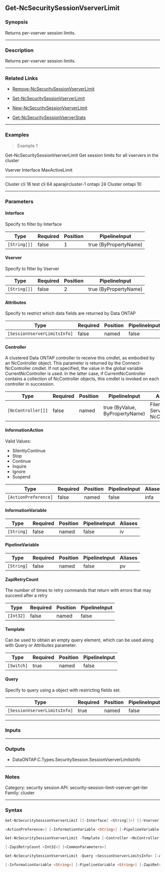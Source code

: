 Get-NcSecuritySessionVserverLimit
---------------------------------

### Synopsis
Returns per-vserver session limits.

---

### Description

Returns per-vserver session limits.

---

### Related Links
* [Remove-NcSecuritySessionVserverLimit](Remove-NcSecuritySessionVserverLimit)

* [Set-NcSecuritySessionVserverLimit](Set-NcSecuritySessionVserverLimit)

* [New-NcSecuritySessionVserverLimit](New-NcSecuritySessionVserverLimit)

* [Get-NcSecuritySessionVserverStats](Get-NcSecuritySessionVserverStats)

---

### Examples
> Example 1

Get-NcSecuritySessionVserverLimit
Get session limits for all vservers in the cluster

Vserver                                                             Interface                            MaxActiveLimit
-------                                                             ---------                            --------------
Cluster                                                             cli                                              16
test                                                                cli                                              64
aparajircluster-1                                                   ontapi                                           24
Cluster                                                             ontapi                                           10

---

### Parameters
#### **Interface**
Specify to filter by Interface

|Type        |Required|Position|PipelineInput        |
|------------|--------|--------|---------------------|
|`[String[]]`|false   |1       |true (ByPropertyName)|

#### **Vserver**
Specify to filter by Vserver

|Type        |Required|Position|PipelineInput        |
|------------|--------|--------|---------------------|
|`[String[]]`|false   |2       |true (ByPropertyName)|

#### **Attributes**
Specify to restrict which data fields are returned by Data ONTAP

|Type                        |Required|Position|PipelineInput|
|----------------------------|--------|--------|-------------|
|`[SessionVserverLimitsInfo]`|false   |named   |false        |

#### **Controller**
A clustered Data ONTAP controller to receive this cmdlet, as embodied by an NcController object.  This parameter is returned by the Connect-NcController cmdlet.  If not specified, the value in the global variable CurrentNcController is used.  In the latter case, if CurrentNcController contains a collection of NcController objects, this cmdlet is invoked on each controller in succession.

|Type              |Required|Position|PipelineInput                 |Aliases                          |
|------------------|--------|--------|------------------------------|---------------------------------|
|`[NcController[]]`|false   |named   |true (ByValue, ByPropertyName)|Filer<br/>Server<br/>NcController|

#### **InformationAction**

Valid Values:

* SilentlyContinue
* Stop
* Continue
* Inquire
* Ignore
* Suspend

|Type                |Required|Position|PipelineInput|Aliases|
|--------------------|--------|--------|-------------|-------|
|`[ActionPreference]`|false   |named   |false        |infa   |

#### **InformationVariable**

|Type      |Required|Position|PipelineInput|Aliases|
|----------|--------|--------|-------------|-------|
|`[String]`|false   |named   |false        |iv     |

#### **PipelineVariable**

|Type      |Required|Position|PipelineInput|Aliases|
|----------|--------|--------|-------------|-------|
|`[String]`|false   |named   |false        |pv     |

#### **ZapiRetryCount**
The number of times to retry commands that return with errors that may succeed after a retry

|Type     |Required|Position|PipelineInput|
|---------|--------|--------|-------------|
|`[Int32]`|false   |named   |false        |

#### **Template**
Can be used to obtain an empty query element, which can be used along with Query or Attributes parameter.

|Type      |Required|Position|PipelineInput|
|----------|--------|--------|-------------|
|`[Switch]`|true    |named   |false        |

#### **Query**
Specify to query using a object with restricting fields set.

|Type                        |Required|Position|PipelineInput|
|----------------------------|--------|--------|-------------|
|`[SessionVserverLimitsInfo]`|true    |named   |false        |

---

### Inputs

---

### Outputs
* DataONTAP.C.Types.SecuritySession.SessionVserverLimitsInfo

---

### Notes
Category: security session
API: security-session-limit-vserver-get-iter
Family: cluster

---

### Syntax
```PowerShell
Get-NcSecuritySessionVserverLimit [[-Interface] <String[]>] [[-Vserver] <String[]>] [-Attributes <SessionVserverLimitsInfo>] [-Controller <NcController[]>] [-InformationAction 
```
```PowerShell
<ActionPreference>] [-InformationVariable <String>] [-PipelineVariable <String>] [-ZapiRetryCount <Int32>] [<CommonParameters>]
```
```PowerShell
Get-NcSecuritySessionVserverLimit -Template [-Controller <NcController[]>] [-InformationAction <ActionPreference>] [-InformationVariable <String>] [-PipelineVariable <String>] 
```
```PowerShell
[-ZapiRetryCount <Int32>] [<CommonParameters>]
```
```PowerShell
Get-NcSecuritySessionVserverLimit -Query <SessionVserverLimitsInfo> [-Attributes <SessionVserverLimitsInfo>] [-Controller <NcController[]>] [-InformationAction <ActionPreference>] 
```
```PowerShell
[-InformationVariable <String>] [-PipelineVariable <String>] [-ZapiRetryCount <Int32>] [<CommonParameters>]
```
